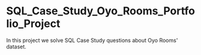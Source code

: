 # SQL_Case_Study_Oyo_Rooms_Portfolio_Project

In this project we solve SQL Case Study questions about Oyo Rooms' dataset.
